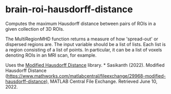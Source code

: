 # brain-roi-hausdorff-distance
Computes the maximum Hausdorff distance between pairs of ROIs in a given collection of 3D ROIs.

The MultiRegionMHD function returns a measure of how 'spread-out' or dispersed regions are.  The input
variable should be a list of lists.  Each list is a region consisting
of a list of points.  In particular, it can be a list of voxels
denoting ROIs in an MRI scan, for example.

Uses the [Modified Hausdorff Distance](https://www.mathworks.com/matlabcentral/fileexchange/29968-modified-hausdorff-distance) library.
    * Sasikanth (2022). Modified Hausdorff Distance (https://www.mathworks.com/matlabcentral/fileexchange/29968-modified-hausdorff-distance), MATLAB Central File Exchange. Retrieved June 10, 2022. 